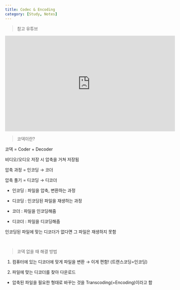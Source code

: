 ```yaml
---
title: Codec & Encoding
category: [Study, Notes]
---
```


> 참고 유튜브

<iframe width="560" height="315" src="https://www.youtube.com/embed/AXUZXBYdRc0" title="YouTube video player" frameborder="0" allow="accelerometer; autoplay; clipboard-write; encrypted-media; gyroscope; picture-in-picture" allowfullscreen></iframe>

<br>

> 코덱이란?

코덱 = Coder + Decoder

비디오/오디오 저장 시 압축을 거쳐 저장됨

압축 과정 = 인코딩 → 코더

압축 풀기 = 디코딩 → 디코더

- 인코딩 : 파일을 압축, 변환하는 과정

- 디코딩 : 인코딩된 파일을 재생하는 과정

- 코더 : 파일을 인코딩해줌

- 디코더 : 파일을 디코딩해줌

인코딩된 파일에 맞는 디코더가 없다면 그 파일은 재생하지 못함


<br>

> 코덱 없을 때 해결 방법

1. 컴퓨터에 있는 디코더에 맞게 파일을 변환 → 이게 편함! (트랜스코딩=인코딩)

2. 파일에 맞는 디코더를 찾아 다운로드

- 압축된 파일을 필요한 형태로 바꾸는 것을 Transcoding(=Encoding)이라고 함